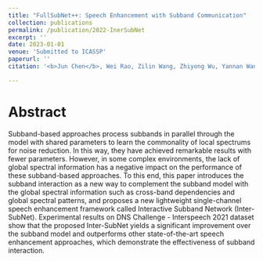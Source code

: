 ```yaml
---
title: "FullSubNet++: Speech Enhancement with Subband Communication"
collection: publications
permalink: /publication/2022-InerSubNet
excerpt: ''
date: 2023-01-01
venue: 'Submitted to ICASSP'
paperurl: ''
citation: '<b>Jun Chen</b>, Wei Rao, Zilin Wang, Zhiyong Wu, Yannan Wang, Tao Yu, Shidong Shang, Helen Meng. &quot;Inter-SubNet: Speech Enhancement with Subband Interaction&quot;. <i>Submitted to ICASSP 2023</i>.'

---
```

Abstract
===
Subband-based approaches process subbands in parallel through the model with shared parameters to learn the commonality of local spectrums for noise reduction. In this way, they have achieved remarkable results with fewer parameters. However, in some complex environments, the lack of global spectral information has a negative impact on the performance of these subband-based approaches. To this end, this paper introduces the subband interaction as a new way to complement the subband model with the global spectral information such as cross-band dependencies and global spectral patterns, and proposes a new lightweight single-channel speech enhancement framework called Interactive Subband Network (Inter-SubNet). Experimental results on DNS Challenge - Interspeech 2021 dataset show that the proposed Inter-SubNet yields a significant improvement over the subband model and outperforms other state-of-the-art speech enhancement approaches, which demonstrate the effectiveness of subband interaction.

